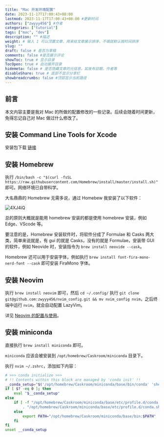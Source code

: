 ```yaml
---
title: "Mac 开发环境配置"
date: 2023-11-17T17:00:43+08:00
lastmod: 2023-11-17T17:00:43+08:00 #更新时间
authors: ["zwyyy456"] #作者
categories: ["tutorial"]
tags: ["mac", "dev"]
description: "" #描述
weight: # 输入 1 可以顶置文章，用来给文章展示排序，不填就默认按时间排序
slug: ""
draft: false # 是否为草稿
comments: false #是否展示评论
showToc: true # 显示目录
TocOpen: true # 自动展开目录
hidemeta: false # 是否隐藏文章的元信息，如发布日期、作者等
disableShare: true # 底部不显示分享栏
showbreadcrumbs: false #顶部显示当前路径
---
```

## 前言

本文内容主要是我对 Mac 的所做的配置修改的一些记录。后续会随着时间更新，免得忘记自己对 Mac 做过什么修改了。

## 安装 Command Line Tools for Xcode

安装包下载 [链接](https://developer.apple.com/download/all/)

## 安装 Homebrew

执行 `/bin/bash -c "$(curl -fsSL https://raw.githubusercontent.com/Homebrew/install/master/install.sh)"` 即可。网络环境已自带科学。

大名鼎鼎的 Homebrew 无需多说，通过 Homebew 我安装了以下软件：

![4XJ4iQ](https://pic-upyun.zwyyy456.tech/uPic/4XJ4iQ.png)

总的原则大概就是能用 homebrew 安装的都是使用 homebrew 安装，例如 Edge、VScode 等。

要注意的是，Homebrew 安装软件时，将软件分成了 Formulae 和 Casks 两大类，简单来说就是，有 gui 的就是 Casks，没有的就是 Formulae，安装带 GUI 的软件，例如 Neovide 时，安装指令为 `brew install neovide --cask`。

Homebrew 还可以用于安装字体，例如执行 `brew install font-fira-mono-nerd-font --cask` 即可安装 FiraMono 字体。


## 安装 Neovim

执行 `brew install neovim` 即可，然后 `cd ~/.config/` 执行 `git clone git@github.com:zwyyy456/nvim_config.git && mv nvim_config nvim`，之后终端中运行 `nvim`，就会自动配置 LazyVim。

详见 [Neovim 的配置与使用](https://blog.zwyyy456.tech/zh/posts/blog/neovim_tutorial/)。

## 安装 miniconda

直接执行 `brew install miniconda` 即可。

`miniconda` 应该会被安装到 `/opt/homebrew/Caskroom/miniconda` 目录下。

执行 `nvim ~/.zshrc`，添加如下内容：

```sh
# >>> conda initialize >>>
# !! Contents within this block are managed by 'conda init' !!
__conda_setup="$('/opt/homebrew/Caskroom/miniconda/base/bin/conda' 'shell.zsh' 'hook' 2> /dev/null)"
if [ $? -eq 0 ]; then
    eval "$__conda_setup"
else
    if [ -f "/opt/homebrew/Caskroom/miniconda/base/etc/profile.d/conda.sh" ]; then
        . "/opt/homebrew/Caskroom/miniconda/base/etc/profile.d/conda.sh"
    else
        export PATH="/opt/homebrew/Caskroom/miniconda/base/bin:$PATH"
    fi
fi
unset __conda_setup
```


